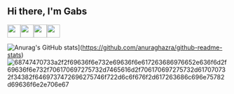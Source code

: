 ## Hi there, I'm Gabs

<img src="https://img.icons8.com/color/344/javascript--v1.png" width="30"><img src="https://img.icons8.com/color/344/python--v1.png" width="30"><img src="https://img.icons8.com/officexs/344/react.png" width="30"><img src="https://img.icons8.com/fluency/344/node-js.png" width="30">

![Anurag's GitHub stats](https://github-readme-stats.vercel.app/api?username=theboygabs)](https://github.com/anuraghazra/github-readme-stats)
![68747470733a2f2f69636f6e732e69636f6e617263686976652e636f6d2f69636f6e732f706170697275732d7465616d2f706170697275732d617070732f34382f6469737472696275746f722d6c6f676f2d617263686c696e75782d69636f6e2e706e67](https://user-images.githubusercontent.com/42078392/157350807-65498b9c-368e-4af8-8475-8cb2ea339869.png)
